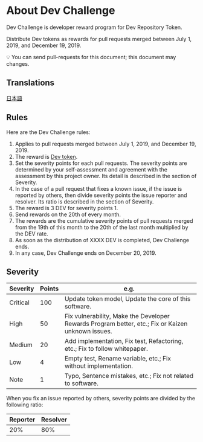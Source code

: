 # About Dev Challenge

Dev Challenge is developer reward program for Dev Repository Token.

Distribute Dev tokens as rewards for pull requests merged between July 1, 2019, and December 19, 2019.

💡 You can send pull-requests for this document; this document may changes.

## Translations

[日本語](https://github.com/dev-protocol/repository-token/blob/master/docs/DEV_CHALLENGE.JA.md)

## Rules

Here are the Dev Challenge rules:

1. Applies to pull requests merged between July 1, 2019, and December 19, 2019.
1. The reward is [Dev token](https://etherscan.io/token/0x98626e2c9231f03504273d55f397409defd4a093).
1. Set the severity points for each pull requests. The severity points are determined by your self-assessment and agreement with the assessment by this project owner. Its detail is described in the section of Severity.
1. In the case of a pull request that fixes a known issue, if the issue is reported by others, then divide severity points the issue reporter and resolver. Its ratio is described in the section of Severity.
1. The reward is 3 DEV for severity points 1.
1. Send rewards on the 20th of every month.
1. The rewards are the cumulative severity points of pull requests merged from the 19th of this month to the 20th of the last month multiplied by the DEV rate.
1. As soon as the distribution of XXXX DEV is completed, Dev Challenge ends.
1. In any case, Dev Challenge ends on December 20, 2019.

## Severity

| Severity | Points | e.g.                                                                                              |
| -------- | ------ | ------------------------------------------------------------------------------------------------- |
| Critical | 100    | Update token model, Update the core of this software.                                             |
| High     | 50     | Fix vulnerability, Make the Developer Rewards Program better, etc.; Fix or Kaizen unknown issues. |
| Medium   | 20     | Add implementation, Fix test, Refactoring, etc.; Fix to follow whitepaper.                        |
| Low      | 4      | Empty test, Rename variable, etc.; Fix without implementation.                                    |
| Note     | 1      | Typo, Sentence mistakes, etc.; Fix not related to software.                                       |

When you fix an issue reported by others, severity points are divided by the following ratio:

| Reporter | Resolver |
| -------- | -------- |
| 20%      | 80%      |
